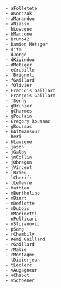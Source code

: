 	- aFolletete
	- aKorczak
	- aMarandon
	- aNiassy
	- bLeveque
	- bMancone
	- Bruno42
	- Damien Metzger
	- djfm
	- dJorge
	- dKiyindou
	- dMetzger
	- eCrubille
	- fBrignoli
	- fGaillard
	- fOlivier
	- Francois Gaillard
	- François Gaillard
	- fSerny
	- gBrunier
	- gCharmes
	- gPoulain
	- Gregory Roussac
	- gRoussac
	- hAitmansour
	- heri
	- hLavigne
	- jason
	- jGalby
	- jmCollin
	- jObregon
	- jVincent
	- lBrieu
	- lCherifi
	- lLefevre
	- Mathieu
	- mBertholino
	- mBiart
	- mDeflotte
	- mDubois
	- mMarinetti
	- nPellicari
	- nStojanovic
	- pSang
	- rChambily
	- Rémi Gaillard
	- rGaillard
	- rMalie
	- rMontagne
	- tDidierjean
	- tLeclerc
	- vAugagneur
	- vChabot
	- vSchoener


